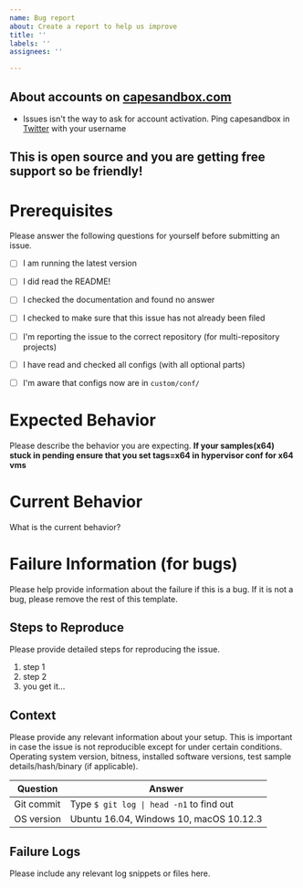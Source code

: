 ```yaml
---
name: Bug report
about: Create a report to help us improve
title: ''
labels: ''
assignees: ''

---
```


## About accounts on [capesandbox.com](https://capesandbox.com/)
* Issues isn't the way to ask for account activation. Ping capesandbox in [Twitter](https://twitter.com/capesandbox) with your username

## This is open source and you are getting __free__ support so be friendly!

# Prerequisites

Please answer the following questions for yourself before submitting an issue.

- [ ] I am running the latest version
- [ ] I did read the README!
- [ ] I checked the documentation and found no answer
- [ ] I checked to make sure that this issue has not already been filed
- [ ] I'm reporting the issue to the correct repository (for multi-repository projects)
- [ ] I have read and checked all configs (with all optional parts)
- [ ] I'm aware that configs now are in `custom/conf/`


# Expected Behavior

Please describe the behavior you are expecting. __If your samples(x64) stuck in pending ensure that you set tags=x64 in hypervisor conf for x64 vms__

# Current Behavior

What is the current behavior?

# Failure Information (for bugs)

Please help provide information about the failure if this is a bug. If it is not a bug, please remove the rest of this template.

## Steps to Reproduce

Please provide detailed steps for reproducing the issue.

1. step 1
2. step 2
3. you get it...

## Context

Please provide any relevant information about your setup. This is important in case the issue is not reproducible except for under certain conditions. Operating system version, bitness, installed software versions, test sample details/hash/binary (if applicable).

| Question         | Answer
|------------------|--------------------
| Git commit       | Type `$ git log \| head -n1` to find out
| OS version       | Ubuntu 16.04, Windows 10, macOS 10.12.3

## Failure Logs

Please include any relevant log snippets or files here.
